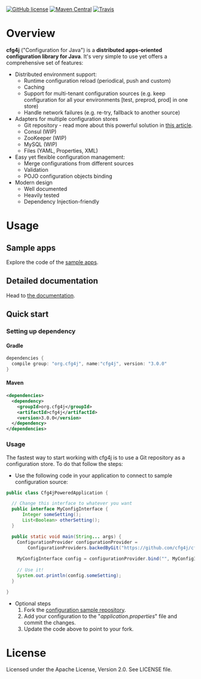 [![GitHub license](https://img.shields.io/github/license/cfg4j/cfg4j.svg)](https://github.com/cfg4j/cfg4j/blob/master/LICENSE)
[![Maven Central](https://img.shields.io/maven-central/v/org.cfg4j/cfg4j.svg)](http://search.maven.org/#search|ga|1|org.cfg4j.cfg4j)
[![Travis](https://img.shields.io/travis/cfg4j/cfg4j.svg)](https://travis-ci.org/cfg4j/cfg4j)

# Overview
**cfg4j** ("Configuration for Java") is a **distributed apps-oriented configuration library for Java**. It's very simple to use
 yet offers a comprehensive set of features:
* Distributed environment support:
    * Runtime configuration reload (periodical, push and custom)
    * Caching
    * Support for multi-tenant configuration sources (e.g. keep configuration for all your environments [test, preprod, prod] in one store)
    * Handle network failures (e.g. re-try, fallback to another source)
* Adapters for multiple configuration stores
    * Git repository - read more about this powerful solution in [this article]().
    * Consul (WIP)
    * ZooKeeper (WIP)
    * MySQL (WIP)
    * Files (YAML, Properties, XML)
* Easy yet flexible configuration management:
    * Merge configurations from different sources
    * Validation
    * POJO configuration objects binding
* Modern design
    * Well documented
    * Heavily tested
    * Dependency Injection-friendly

# Usage

## Sample apps
Explore the code of the [sample apps](https://github.com/cfg4j/cfg4j-sample-apps).

## Detailed documentation
Head to [the documentation](http://cfg4j.org).

## Quick start
### Setting up dependency
#### Gradle
```groovy
dependencies {
  compile group: "org.cfg4j", name:"cfg4j", version: "3.0.0"
}
```

#### Maven
```xml
<dependencies>
  <dependency>
    <groupId>org.cfg4j</groupId>
    <artifactId>cfg4j</artifactId>
    <version>3.0.0</version>
  </dependency>
</dependencies>
```

### Usage
The fastest way to start working with cfg4j is to use a Git repository as a configuration store. To do that follow the steps:

* Use the following code in your application to connect to sample configuration source:
```java
public class Cfg4jPoweredApplication {

  // Change this interface to whatever you want
  public interface MyConfigInterface {
      Integer someSetting();
      List<Boolean> otherSetting();
  }

  public static void main(String... args) {
    ConfigurationProvider configurationProvider =
        ConfigurationProviders.backedByGit("https://github.com/cfg4j/cfg4j-git-sample-config.git");
    
    MyConfigInterface config = configurationProvider.bind("", MyConfigInterface.class);
    
    // Use it!
    System.out.println(config.someSetting);
  }

}
```

* Optional steps
    1. Fork the [configuration sample repository](https://github.com/cfg4j/cfg4j-git-sample-config).
    2. Add your configuration to the "*application.properties*" file and commit the changes.
    3. Update the code above to point to your fork.
    
# License
Licensed under the Apache License, Version 2.0. See LICENSE file.
